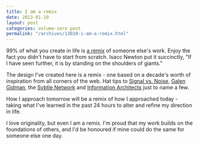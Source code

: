```yaml
---
title: I am a remix
date: 2013-01-10
layout: post
categories: volume-zero post
permalink: "/archives/13010-i-am-a-remix.html"
---
```



99% of what you create in life is [a remix](http://www.everythingisaremix.info/watch-the-series/) of someone else's work. Enjoy the fact you didn't have to start from scratch. Isacc Newton put it succinctly, "If I have seen further, it is by standing on the shoulders of giants."

<!-- more -->

The design I've created here is a remix - one based on a decade's worth of inspiration from all corners of the web. Hat tips to [Signal vs. Noise](http://37signals.com/svn/), [Galen Gidman](http://galengidman.com), the [Svbtle Network](http://svbtle.com) and [Information Architects](http://informationarchitects.net/blog/) just to name a few.

How I approach tomorrow will be a remix of how I approached today - taking what I've learned in the past 24 hours to alter and refine my direction in life.

I love originality, but even I am a remix. I'm proud that my work builds on the foundations of others, and I'd be honoured if mine could do the same for someone else one day.
